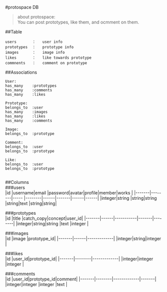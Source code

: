 #protospace DB

>about protospace:  
You can post prototypes, like them, and ocmment on them.

##Table  
  

    users       ：   user info  
    prototypes  ：   prototype info  
    images      ：   image info  
    likes       ：   like towards prototype  
    commnents   ：   comment on prototype  

##Associations  

```
User:  
has_many    :prototypes  
has_many    :comments  
has_many    :likes  
  
Prototype:  
belongs_to  :user
has_many    :images  
has_many    :likes  
has_many    :comments  
  
Image:  
belongs_to  :prototype

Comment:  
belongs_to  :user  
belongs_to  :prototype  
  
Like:  
belongs_to  :user  
belongs_to  :prototype  
  
```

##Columns  
###users  
|id     |username|email |password|avatar|profile|member|works |
|-------|--------|----- |--------|------|-------|------|------|
|integer|string  |string|string  |string|text   |string|string|

###prototypes  
|id     |title |catch\_copy|concept|user\_id|
|-------|------|-----------|-------|--------|
|integer|string|string     |text   |integer |

###images  
|id     |image |prototype\_id|
|-------|------|-------------|
|integer|string|integer      |

###likes  
|id     |user\_id|prototype\_id|
|-------|--------|-------------|
|integer|integer |integer      |

###comments  
|id     |user\_id|prototype\_id|comment|
|-------|--------|-------------|-------|
|integer|integer |integer      |text   |




